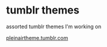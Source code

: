 # tumblr themes
assorted tumblr themes I'm working on

[pleinairtheme.tumblr.com](https://pleinairtheme.tumblr.com/)
